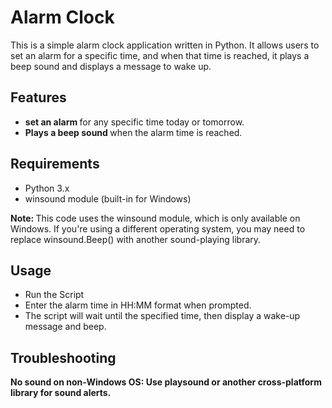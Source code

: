 <h1> <b> Alarm Clock </b></h1> 

This is a simple alarm clock application written in Python. It allows users to set an alarm for a specific time, and when that time is reached, it plays a beep sound and displays a message to wake up.

<h2> Features </h2>
<ul> 
  <li> <b> set an alarm </b> for any specific time today or tomorrow. </li>
<li> <b>Plays a beep sound </b> when the alarm time is reached.</li>
</ul>

<h2> <b>Requirements</b></h2>
<ul>
 <li> Python 3.x  </li> 
  <li> winsound module (built-in for Windows) </li> 
</ul>

<b> Note: </b> This code uses the winsound module, which is only available on Windows. If you're using a different operating system, you may need to replace winsound.Beep() with another sound-playing library.

<h2> <b> Usage </b> </h2>
<ul> 
<li> Run the Script </li>
<li> Enter the alarm time in HH:MM format when prompted.</li>
<li> The script will wait until the specified time, then display a wake-up message and beep.</li>
</ul>


<h2>Troubleshooting</h2>
<b> No sound on non-Windows OS: Use playsound or another cross-platform library for sound alerts.
 </b>
